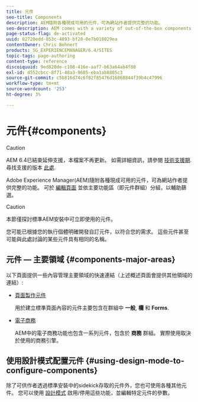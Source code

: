 ```yaml
---
title: 元件
seo-title: Components
description: AEM隨附各種現成可用的元件，可為網站作者提供完整的功能。
seo-description: AEM comes with a variety of out-of-the-box components that provide comprehensive functionality for website authors.
page-status-flag: de-activated
uuid: 02720edd-853c-4893-bf28-0e7b018029ea
contentOwner: Chris Bohnert
products: SG_EXPERIENCEMANAGER/6.4/SITES
topic-tags: page-authoring
content-type: reference
discoiquuid: 9ed820de-c108-416e-aaf7-b63a64ab4f80
exl-id: d552cbcc-8f71-48a3-9685-eba1ab8805c3
source-git-commit: c5b816d74c6f02f85476d16868844f39b4c47996
workflow-type: tm+mt
source-wordcount: '253'
ht-degree: 3%

---
```


# 元件{#components}

>[!CAUTION]
>
>AEM 6.4已結束延伸支援，本檔案不再更新。 如需詳細資訊，請參閱 [技術支援期](https://helpx.adobe.com//tw/support/programs/eol-matrix.html). 尋找支援的版本 [此處](https://experienceleague.adobe.com/docs/).

Adobe Experience Manager(AEM)隨附各種現成可用的元件，可為網站作者提供完整的功能。 可於 [編輯頁面](/help/sites-classic-ui-authoring/classic-page-author-edit-content.md) 並依主要功能區（即元件群組）分組，以輔助篩選。

>[!CAUTION]
>
>本節僅探討標準AEM安裝中可立即使用的元件。
>
>您可能已根據您的執行個體明確開發自訂元件，以符合您的需求。 這些元件甚至可能與此處討論的某些元件具有相同的名稱。

## 元件 — 主要領域 {#components-major-areas}

以下頁面提供一些內容管理主要領域的快速連結（上述概述頁面會提供其他領域的連結）:

* [頁面製作元件](/help/sites-classic-ui-authoring/classic-page-author-edit-mode.md)

   用於建立標準頁面內容的元件主要包含在群組中 **一般**, **欄** 和 **Forms**.

* [電子商務](/help/sites-administering/ecommerce.md)

   AEM中的電子商務功能也包含一系列元件，包含於 **商務** 群組。 實際使用取決於使用的商務引擎。

## 使用設計模式配置元件 {#using-design-mode-to-configure-components}

除了可供作者透過標準安裝中的sidekick存取的元件外，您也可使用各種其他元件。 您可以使用 [設計模式](/help/sites-classic-ui-authoring/classic-page-author-design-mode.md#enable-disable-components) 啟用/停用這些功能，並編輯特定元件的參數。
